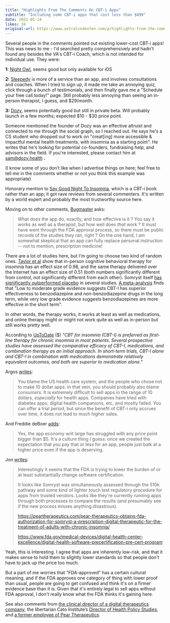 ```yaml
---
title: "Highlights From The Comments On CBT-i Apps"
subtitle: "Including some CBT-i apps that cost less than $899"
date: 2021-05-14
likes: 34
original-url: https://www.astralcodexten.com/p/highlights-from-the-comments-on-cbt
---
```

Several people in the comments pointed out existing lower-cost CBT-i apps! This was news to me - I'd searched pretty comprehensively and hadn't found any besides the VA's CBT-i Coach, which is not intended for individual use. They were:

 **1:** [Night Owl](https://apps.apple.com/us/app/night-owl-sleep-coach/id1044691086), seems good but only available for iOS

 **2:** [Sleepedy](https://www.sleepedy.com/cbt-for-insomnia) is more of a service than an app, and involves consultations and coaches. When I tried to sign up, it made me take an annoying quiz, click through a bunch of testimonials, and then finally gave me a "Schedule your free call today!" page. Still probably less annoying than seeing an in-person therapist, I guess, and $29/month.

 **3:** [Dozy](https://www.dozy.health/), seems potentially good but still in private beta. Will probably launch in a few months; expected $10 - $30 price point.

Someone mentioned the founder of Dozy was an effective altruist and connected to me through the social graph, so I reached out. He says he's a CS student who dropped out to work on "creat[ing] more accessible & impactful mental health treatments, with insomnia as a starting point". He writes that he's looking for potential co-founders, fundraising help, and advisors in the field. If you're interested, please contact him at sam@dozy.health **.**

(I know some of you don’t like when I advertise things on here; feel free to tell me in the comments whether or not you think this example was appropriate)

Honorary mention to [Say Good Night To Insomnia](https://amzn.to/3eL33JX), which is a CBT-i book rather than an app; it got rave reviews from several commenters. It's written by a world expert and probably the most trustworthy source here.

Moving on to other comments, [Bugmaster](https://astralcodexten.substack.com/p/welcome-to-the-terrible-world-of#comment-1954893) asks:

> What does the app do, exactly, and how effective is it ? You say it works as well as a therapist, but how well does *that* work ? It must have went through the FDA approval process, so there must be public records of the studies they ran, right ? On the one hand, I am somewhat skeptical that an app can fully replace personal instruction -- not to mention, prescription medicine!

There are a lot of studies here, but I'm going to choose two kind of random ones. [Taylor et al](https://sci-hub.st/https://pubmed.ncbi.nlm.nih.gov/28472528/) show that in-person cognitive behavioral therapy for insomnia has an effect size of 0.98, and the same therapy delivered over the Internet has an effect size of 0.51 (both numbers significantly different from control, not significantly different from each other). Somryst itself [has significantly outperformed placebo](https://peartherapeutics.com/pear-therapeutics-announces-data-from-two-studies-evaluating-somryst-for-chronic-insomnia-presented-at-virtual-sleep-2020/) in several studies. [A meta-analysis](https://www.ncbi.nlm.nih.gov/pmc/articles/PMC3481424/) finds that "Low to moderate grade evidence suggests CBT-I has superior effectiveness to benzodiazepine and non-benzodiazepine drugs in the long term, while very low grade evidence suggests benzodiazepines are more effective in the short term".

In other words, the therapy works, it works at least as well as medications, and online therapy might or might not work quite as well as in-person but still works pretty well.

According to [UpToDate](https://www.uptodate.com/contents/overview-of-the-treatment-of-insomnia-in-adults?search=insomnia&source=search_result&selectedTitle=1~150&usage_type=default&display_rank=1#H2672282962) ($) _"CBT for insomnia (CBT-I) is preferred as first-line therapy for chronic insomnia in most patients. Several prospective studies have assessed the comparative efficacy of CBT-I, medications, and combination therapy as an initial approach. In short-term trials, CBT-I alone and CBT-I in combination with medications demonstrate relatively equivalent outcomes, and both are superior to medication alone."_

Argos [writes](https://astralcodexten.substack.com/p/welcome-to-the-terrible-world-of#comment-1954728): 

> You blame the US health care system, and the people who chose not to make 10 dollar apps. In that vein, you should probably also blame *consumers*. It is extremely difficult to sell apps in the range of 10 dollars, *especially* for health apps. Companies have tried with diabetes apps, digital health companions, etc, and mostly failed. You can offer a trial period, but since the benefit of CBT-i only accrues over time, it does not lead to much higher sales. 

And Freddie deBoer [adds](https://astralcodexten.substack.com/p/welcome-to-the-terrible-world-of#comment-1954745):

> Yes, the app economy writ large has struggled with any price point bigger than $5. It's a culture thing I guess: once we created the expectation that you pay that or less for an app, people just balk at a higher price even if the app is deserving.

Jon [writes](https://astralcodexten.substack.com/p/welcome-to-the-terrible-world-of#comment-1954759):

> Interestingly it seems that the FDA is trying to lower the burden of or at least substantially change software certification.
> 
> It looks like Somryst was simultaneously assessed through the 510k pathway and some kind of lighter touch test regulatory procedure for apps from trusted vendors. Looks like they're currently running apps through both processes to compare the results (and presumably see if the new process misses anything disastrous).
> 
> <https://peartherapeutics.com/pear-therapeutics-obtains-fda-authorization-for-somryst-a-prescription-digital-therapeutic-for-the-treatment-of-adults-with-chronic-insomnia/>
> 
> <https://www.fda.gov/medical-devices/digital-health-center-excellence/digital-health-software-precertification-pre-cert-program>

Yeah, this is interesting. I agree that apps are inherently low-risk, and that it makes sense to hold them to slightly lower standards so that people don't have to jack up the price too much.

But a part of me worries that "FDA-approved" has a certain cultural meaning, and if the FDA approves one category of thing with lower proof than usual, people are going to get confused and think it's on a firmer evidence base than it is. Given that it's entirely legal to sell apps without FDA approval, I don't really know what the FDA thinks it's gaining here.

See also comments from [the clinical director of a digital therapeutics company](https://astralcodexten.substack.com/p/welcome-to-the-terrible-world-of#comment-1959677), the libertarian Cato Institute’s [Director of Health Policy Studies](https://astralcodexten.substack.com/p/welcome-to-the-terrible-world-of#comment-1960710), and [a former employee of Pear Therapeutics](https://astralcodexten.substack.com/p/welcome-to-the-terrible-world-of#comment-1958271).
